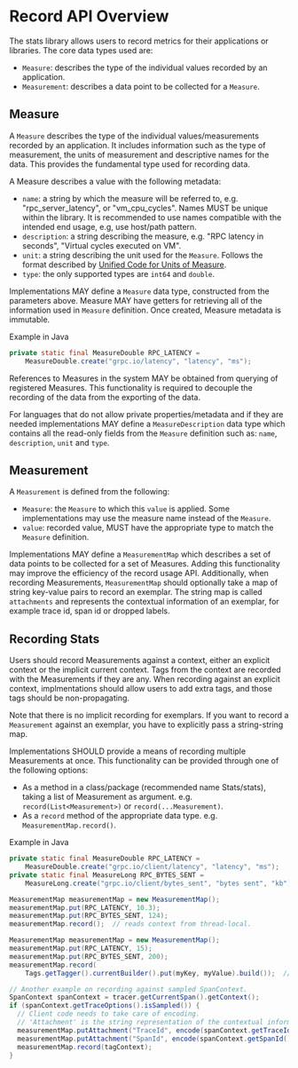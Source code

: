 # Record API Overview
The stats library allows users to record metrics for their applications or libraries. The core 
data types used are:
* `Measure`: describes the type of the individual values recorded by an application.
* `Measurement`: describes a data point to be collected for a `Measure`.

## Measure
A `Measure` describes the type of the individual values/measurements recorded by an application. It
includes information such as the type of measurement, the units of measurement and descriptive names
for the data. This provides the fundamental type used for recording data.

A Measure describes a value with the following metadata:
* `name`: a string by which the measure will be referred to, e.g. "rpc_server_latency", or
"vm_cpu_cycles". Names MUST be unique within the library. It is recommended to use names 
compatible with the intended end usage, e.g, use host/path pattern.
* `description`: a string describing the measure, e.g. "RPC latency in seconds", "Virtual cycles
executed on VM".
* `unit`: a string describing the unit used for the `Measure`. Follows the format described by
[Unified Code for Units of Measure](http://unitsofmeasure.org/ucum.html).
* `type`: the only supported types are `int64` and `double`.

Implementations MAY define a `Measure` data type, constructed from the parameters above. 
Measure MAY have getters for retrieving all of the information used in `Measure` definition. 
Once created, Measure metadata is immutable.

Example in Java
```java
private static final MeasureDouble RPC_LATENCY =
    MeasureDouble.create("grpc.io/latency", "latency", "ms");
```

References to Measures in the system MAY be obtained from querying of registered Measures. This
functionality is required to decouple the recording of the data from the exporting of the data.

For languages that do not allow private properties/metadata and if they are needed implementations 
MAY define a `MeasureDescription` data type which contains all the read-only fields from the
`Measure` definition such as: `name`, `description`, `unit` and `type`.

## Measurement
A `Measurement` is defined from the following:
* `Measure`: the `Measure` to which this `value` is applied. Some implementations may use the
measure name instead of the `Measure`.
* `value`: recorded value, MUST have the appropriate type to match the `Measure` definition.

Implementations MAY define a `MeasurementMap` which describes a set of data points to be collected
for a set of Measures. Adding this functionality may improve the efficiency of the record usage API.
Additionally, when recording Measurements, `MeasurementMap` should optionally take a map of string 
key-value pairs to record an exemplar. The string map is called `attachments` and represents the 
contextual information of an exemplar, for example trace id, span id or dropped labels.

## Recording Stats

Users should record Measurements against a context, either an explicit context or the implicit 
current context. Tags from the context are recorded with the Measurements if they are any. 
When recording against an explicit context, implmentations should allow users to add extra tags,
and those tags should be non-propagating.

Note that there is no implicit recording for exemplars. If you want to record a `Measurement`
against an exemplar, you have to explicitly pass a string-string map.

Implementations SHOULD provide a means of recording multiple Measurements at once. This 
functionality can be provided through one of the following options:
* As a method in a class/package (recommended name Stats/stats), taking a list of Measurement as
argument. e.g. `record(List<Measurement>)` or `record(...Measurement)`.
* As a `record` method of the appropriate data type. e.g. `MeasurementMap.record()`.

Example in Java

```java
private static final MeasureDouble RPC_LATENCY =
    MeasureDouble.create("grpc.io/client/latency", "latency", "ms");
private static final MeasureLong RPC_BYTES_SENT =
    MeasureLong.create("grpc.io/client/bytes_sent", "bytes sent", "kb");

MeasurementMap measurementMap = new MeasurementMap();
measurementMap.put(RPC_LATENCY, 10.3);
measurementMap.put(RPC_BYTES_SENT, 124);
measurementMap.record();  // reads context from thread-local.

MeasurementMap measurementMap = new MeasurementMap();
measurementMap.put(RPC_LATENCY, 15);
measurementMap.put(RPC_BYTES_SENT, 200);
measurementMap.record(
    Tags.getTagger().currentBuilder().put(myKey, myValue).build());  // record against an extra tag.

// Another example on recording against sampled SpanContext.
SpanContext spanContext = tracer.getCurrentSpan().getContext();
if (spanContext.getTraceOptions().isSampled()) {
  // Client code needs to take care of encoding.
  // 'Attachment' is the string representation of the contextual information of an exemplar.
  measurementMap.putAttachment("TraceId", encode(spanContext.getTraceId()));
  measurementMap.putAttachment("SpanId", encode(spanContext.getSpanId()));
  measurementMap.record(tagContext);
}
```
